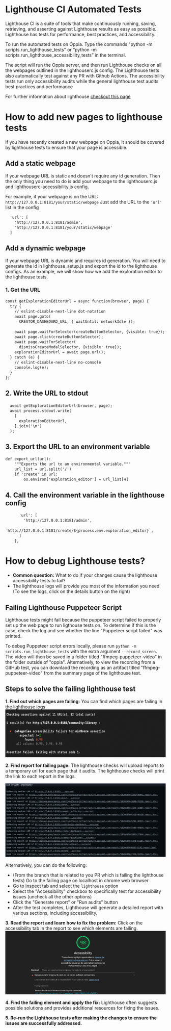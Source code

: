 # Lighthouse CI Automated Tests
Lighthouse CI is a suite of tools that make continuously running, saving, retrieving, and asserting against Lighthouse results as easy as possible. Lighthouse has tests for performance, best practices, and accessibility.

To run the automated tests on Oppia. Type the commands
"python -m scripts.run_lighthouse_tests"
or
“python -m scripts.run_lighthouse_accessibility_tests” in the terminal.

The script will run the Oppia server, and then run Lighthouse checks on all the webpages outlined in the lighthouserc.js config. The Lighthouse tests also automatically test against any PR with Github Actions. The accessibility tests run only accessibility audits while the general lighthouse test audits best practices and performance

For further information about lighthouse [checkout this page](https://developers.google.com/web/tools/lighthouse)

# How to add new pages to lighthouse tests

If you have recently created a new webpage on Oppia, it should be covered by lighthouse tests to ensure that your page is accessible.

## Add a static webpage
If your webpage URL is static and doesn't require any id generation. Then the only thing you need to do is add your webpage to the lighthouserc.js and lighthouserc-accessibility.js config.

For example, if your webpage is on the URL: `http://127.0.0.1:8181/your/static/webpage`
Just add the URL to the `'url'` list in the config

      'url': [
        'http://127.0.0.1:8181/admin',
        'http://127.0.0.1:8181/your/static/webpage'
      ]

## Add a dynamic webpage
If your webpage URL is dynamic and requires id generation. You will need to generate the id in lighthouse_setup.js and export the id to the lighthouse configs. As an example, we will show how we add the exploration editor to the lighthouse tests.

### 1. Get the URL

```
const getExplorationEditorUrl = async function(browser, page) {
  try {
    // eslint-disable-next-line dot-notation
    await page.goto(
      CREATOR_DASHBOARD_URL, { waitUntil: networkIdle });

    await page.waitForSelector(createButtonSelector, {visible: true});
    await page.click(createButtonSelector);
    await page.waitForSelector(
      dismissCreateModalSelector, {visible: true});
    explorationEditorUrl = await page.url();
  } catch (e) {
    // eslint-disable-next-line no-console
    console.log(e);
  }
};
```

## 2. Write the URL to stdout

```
  await getExplorationEditorUrl(browser, page);
  await process.stdout.write(
    [
      explorationEditorUrl,
    ].join('\n')
  );
```

## 3. Export the URL to an environment variable

```
def export_url(url):
    """Exports the url to an environmental variable."""
    url_list = url.split('/')
    if 'create' in url:
        os.environ['exploration_editor'] = url_list[4]

```
## 4. Call the environment variable in the lighthouse config
```
      'url': [
        'http://127.0.0.1:8181/admin',
        `http://127.0.0.1:8181/create/${process.env.exploration_editor}`,
      ]
    },
```
# How to debug Lighthouse tests?
- **Common question:** What to do if your changes cause the lighthouse accessibility tests to fail?
- The lighthouse logs will provide you most of the information you need (To see the logs, click on the details button on the right)

## Failing Lighthouse Puppeteer Script

Lighthouse tests might fail because the puppeteer script failed to properly set up the web page to run ligthouse tests on. To determine if this is the case, check the log and see whether the line "Puppeteer script failed" was printed.

To debug Puppeteer script errors locally, please run `python -m scripts.run_lighthouse_tests` with the extra argument `--record_screen`. The video will then be saved in a folder titled "ffmpeg-puppeteer-video" in the folder outside of "oppia". Alternatively, to view the recording from a GitHub test, you can downlaod the recording as an artifact titled "ffmpeg-puppeteer-video" from the summary page of the lighthouse test.

## Steps to solve the failing lighthouse test

**1. Find out which pages are failing:** You can find which pages are failing in the lighthouse logs
<img height="150" src="images/lighthouse-test-failure.png">

**2. Find report for failing page:** The lighthouse checks will upload reports to a temporary url for each page that it audits. 
The lighthouse checks will print the link to each report in the logs.

![image](images/lighthouse-test-report.png)

Alternatively, you can do the following:

- (From the branch that is related to you PR which is failing the lighthouse tests) Go to the failing page on localhost in chrome web browser 
- Go to inspect tab and select the `lighthouse` option
- Select the "Accessibility" checkbox to specifically test for accessibility issues (uncheck all the other options)
- Click the "Generate report" or "Run audits" button
- After the test completes, Lighthouse will generate a detailed report with various sections, including accessibility.

**3. Read the report and learn how to fix the problem:** Click on the accessibility tab in the report to see which elements are failing.
![image](images/lighthouse-test-score.png)

**4. Find the failing element and apply the fix:** Lighthouse often suggests possible solutions and provides additional resources for fixing the issues.

**5. Re-run the Lighthouse tests after making the changes to ensure the issues are successfully addressed.**





